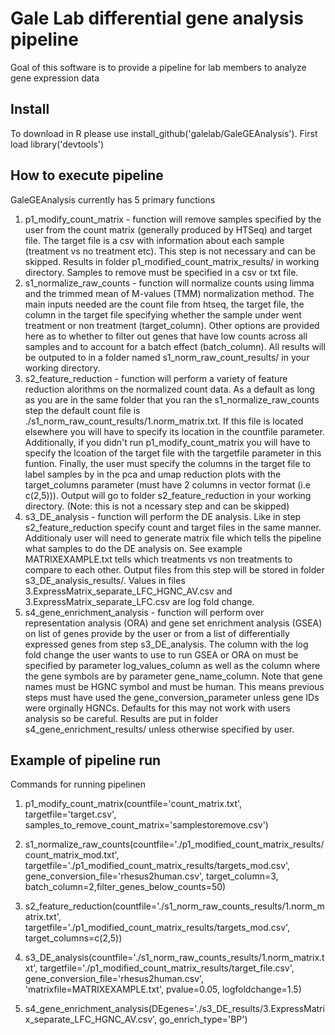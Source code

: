 
# Gale Lab differential gene analysis pipeline

Goal of this software is to provide a pipeline for lab members to analyze gene expression data


## Install 
To download in R please use install_github('galelab/GaleGEAnalysis').  First load library('devtools')

## How to execute pipeline
GaleGEAnalysis currently has 5 primary functions
1. p1_modify_count_matrix - function will remove samples specified by the user from the count matrix (generally produced by HTSeq) and target file.  The target file is a csv with information about each sample (treatment vs no treatment etc).  This step is not necessary and can be skipped. Results in folder p1_modified_count_matrix_results/ in working directory. Samples to remove must be specified in a csv or txt file.
2. s1_normalize_raw_counts - function will normalize counts using limma and the trimmed mean of M-values (TMM)  normalization method.  The main inputs needed are the count file from htseq, the target file, the column in the target file specifying whether the sample under went treatment or non treatment (target_column).  Other options are provided here as to whether to filter out genes that have low counts across all samples and to account for a batch effect (batch_column).  All results will be outputed to in a folder named s1_norm_raw_count_results/ in your working directory.
3. s2_feature_reduction - function will perform a variety of feature reduction alorithms on the normalized count data. As a default as long as you are in the same folder that you ran the s1_normalize_raw_counts step the default count file is ./s1_norm_raw_count_results/1.norm_matrix.txt.  If this file is located elsewhere you will have to specify its location in the countfile parameter.  Additionally, if you didn't run p1_modify_count_matrix you will have to specify the lcoation of the target file with the targetfile parameter in this funtion.  Finally, the user must specify the columns in the target file to label samples by in the pca and umap reduction plots with the target_columns parameter (must have 2 columns in vector format (i.e c(2,5))). Output will go to folder s2_feature_reduction in your working directory. (Note: this is not a ncessary step and can be skipped)
4. s3_DE_analysis - function will perform the DE analysis.  Like in step s2_feature_reduction specify count and target files in the same manner.  Additionaly user will need to generate matrix file which tells the pipeline what samples to do the DE analysis on.  See example MATRIXEXAMPLE.txt tells which treatments vs non treatments to compare to each other. Output files from this step will be stored in folder s3_DE_analysis_results/. Values in files 3.ExpressMatrix_separate_LFC_HGNC_AV.csv and 3.ExpressMatrix_separate_LFC.csv are log fold change.  
5. s4_gene_enrichment_analysis - function will perform over representation analysis (ORA) and gene set enrichment analysis (GSEA) on list of genes provide by the user or from a list of differentially expressed genes from step s3_DE_analysis. The column with the log fold change the user wants to use to run GSEA or ORA on must be specified by parameter log_values_column as well as the column where the gene symbols are by parameter gene_name_column.  Note that gene names must be HGNC symbol and must be human.  This means previous steps must have used the gene_conversion_parameter unless gene IDs were orginally HGNCs.  Defaults for this may not work with users analysis so be careful.  Results are put in folder s4_gene_enrichment_results/ unless otherwise specified by user.

## Example of pipeline run
Commands for running pipelinen 

1. p1_modify_count_matrix(countfile='count_matrix.txt', targetfile='target.csv', samples_to_remove_count_matrix='samplestoremove.csv')

2. s1_normalize_raw_counts(countfile='./p1_modified_count_matrix_results/count_matrix_mod.txt', targetfile='./p1_modified_count_matrix_results/targets_mod.csv', gene_conversion_file='rhesus2human.csv', target_column=3, batch_column=2,filter_genes_below_counts=50)

3. s2_feature_reduction(countfile='./s1_norm_raw_counts_results/1.norm_matrix.txt', targetfile='./p1_modified_count_matrix_results/targets_mod.csv', target_columns=c(2,5))

4. s3_DE_analysis(countfile='./s1_norm_raw_counts_results/1.norm_matrix.txt', targetfile='./p1_modified_count_matrix_results/target_file.csv', gene_conversion_file='rhesus2human.csv',  'matrixfile=MATRIXEXAMPLE.txt', pvalue=0.05, logfoldchange=1.5)

5. s4_gene_enrichment_analysis(DEgenes='./s3_DE_results/3.ExpressMatrix_separate_LFC_HGNC_AV.csv',  go_enrich_type='BP')
